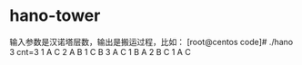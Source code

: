 # hano-tower
输入参数是汉诺塔层数，输出是搬运过程，比如：
[root@centos code]# ./hano 3
cnt=3
1 A C
2 A B
1 C B
3 A C
1 B A
2 B C
1 A C
